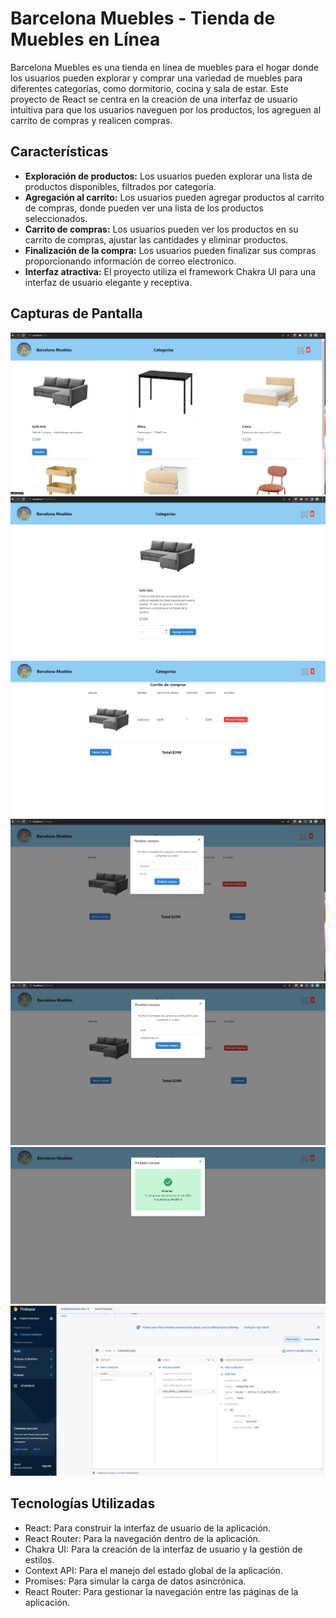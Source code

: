 # Barcelona Muebles - Tienda de Muebles en Línea

Barcelona Muebles es una tienda en línea de muebles para el hogar donde los usuarios pueden explorar y comprar una variedad de muebles para diferentes categorías, como dormitorio, cocina y sala de estar. Este proyecto de React se centra en la creación de una interfaz de usuario intuitiva para que los usuarios naveguen por los productos, los agreguen al carrito de compras y realicen compras.

## Características

- **Exploración de productos:** Los usuarios pueden explorar una lista de productos disponibles, filtrados por categoría.
- **Agregación al carrito:** Los usuarios pueden agregar productos al carrito de compras, donde pueden ver una lista de los productos seleccionados.
- **Carrito de compras:** Los usuarios pueden ver los productos en su carrito de compras, ajustar las cantidades y eliminar productos.
- **Finalización de la compra:** Los usuarios pueden finalizar sus compras proporcionando información de correo electronico.
- **Interfaz atractiva:** El proyecto utiliza el framework Chakra UI para una interfaz de usuario elegante y receptiva.

## Capturas de Pantalla

![imagen1](./src/assets/gif/1.png)
![imagen2](./src/assets/gif/2.png)
![imagen3](./src/assets/gif/3.png)
![imagen4](./src/assets/gif/4.png)
![imagen5](./src/assets/gif/5.png)
![imagen6](./src/assets/gif/6.png)
![imagen7](./src/assets/gif/7.png)

## Tecnologías Utilizadas

- React: Para construir la interfaz de usuario de la aplicación.
- React Router: Para la navegación dentro de la aplicación.
- Chakra UI: Para la creación de la interfaz de usuario y la gestión de estilos.
- Context API: Para el manejo del estado global de la aplicación.
- Promises: Para simular la carga de datos asincrónica.
- React Router: Para gestionar la navegación entre las páginas de la aplicación.

